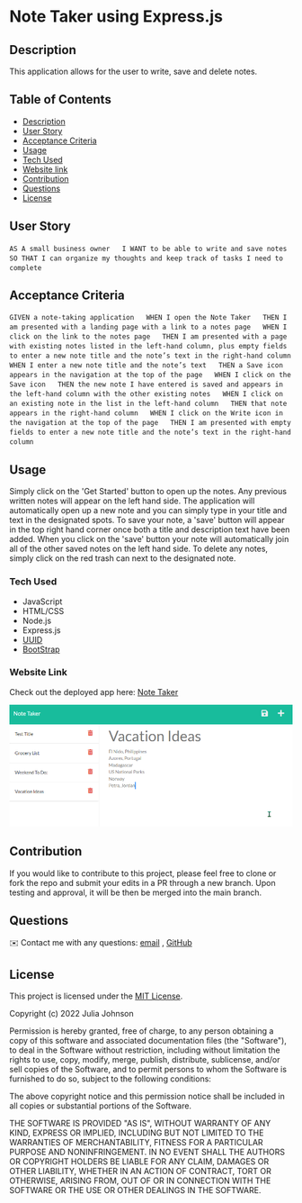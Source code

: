 # Note Taker using Express.js

## Description
This application allows for the user to write, save and delete notes.

## Table of Contents

* [Description](#description)
* [User Story](#user-story)
* [Acceptance Criteria](#acceptance-criteria)
* [Usage](#usage)
* [Tech Used](#tech-used)
* [Website link](#website-link)
* [Contribution](#contribution)
* [Questions](#questions)
* [License](#license)

## User Story
`AS A small business owner  
I WANT to be able to write and save notes  
SO THAT I can organize my thoughts and keep track of tasks I need to complete` 

## Acceptance Criteria
`GIVEN a note-taking application  
WHEN I open the Note Taker  
THEN I am presented with a landing page with a link to a notes page  
WHEN I click on the link to the notes page  
THEN I am presented with a page with existing notes listed in the left-hand column, plus empty fields to enter a new note title and the note’s text in the right-hand column  
WHEN I enter a new note title and the note’s text  
THEN a Save icon appears in the navigation at the top of the page  
WHEN I click on the Save icon  
THEN the new note I have entered is saved and appears in the left-hand column with the other existing notes  
WHEN I click on an existing note in the list in the left-hand column  
THEN that note appears in the right-hand column  
WHEN I click on the Write icon in the navigation at the top of the page  
THEN I am presented with empty fields to enter a new note title and the note’s text in the right-hand column`

## Usage
Simply click on the 'Get Started' button to open up the notes. Any previous written notes will appear on the left hand side. The application will automatically open up a new note and you can simply type in your title and text in the designated spots. To save your note, a 'save' button will appear in the top right hand corner once both a title and description text have been added. When you click on the 'save' button your note will automatically join all of the other saved notes on the left hand side. To delete any notes, simply click on the red trash can next to the designated note.

### Tech Used
* JavaScript
* HTML/CSS
* Node.js
* Express.js
* [UUID](https://www.npmjs.com/package/uuid)
* [BootStrap](https://getbootstrap.com/)

### Website Link
Check out the deployed app here: [Note Taker](https://damp-tundra-43822.herokuapp.com/)

![Note Taker Screenshot](./public/assets/images/Note-Taker.png)

## Contribution
If you would like to contribute to this project, please feel free to clone or fork the repo and submit your edits in a PR through a new branch. Upon testing and approval, it will be then be merged into the main branch. 

## Questions
✉️ Contact me with any questions: [email](mailto:jkjohnson673@gmail.com) , [GitHub](https://github.com/jjohnson673)


## License
This project is licensed under the [MIT License](https://choosealicense.com/licenses/mit).

Copyright (c) 2022 Julia Johnson

Permission is hereby granted, free of charge, to any person obtaining a copy
of this software and associated documentation files (the "Software"), to deal
in the Software without restriction, including without limitation the rights
to use, copy, modify, merge, publish, distribute, sublicense, and/or sell
copies of the Software, and to permit persons to whom the Software is
furnished to do so, subject to the following conditions:

The above copyright notice and this permission notice shall be included in all
copies or substantial portions of the Software.

THE SOFTWARE IS PROVIDED "AS IS", WITHOUT WARRANTY OF ANY KIND, EXPRESS OR
IMPLIED, INCLUDING BUT NOT LIMITED TO THE WARRANTIES OF MERCHANTABILITY,
FITNESS FOR A PARTICULAR PURPOSE AND NONINFRINGEMENT. IN NO EVENT SHALL THE
AUTHORS OR COPYRIGHT HOLDERS BE LIABLE FOR ANY CLAIM, DAMAGES OR OTHER
LIABILITY, WHETHER IN AN ACTION OF CONTRACT, TORT OR OTHERWISE, ARISING FROM,
OUT OF OR IN CONNECTION WITH THE SOFTWARE OR THE USE OR OTHER DEALINGS IN THE
SOFTWARE.

